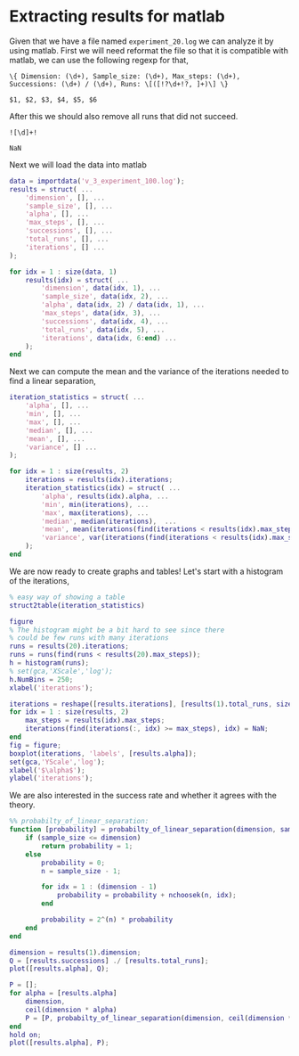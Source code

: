 # Extracting results for matlab
Given that we have a file named `experiment_20.log` we can analyze it by using matlab.
First we will need reformat the file so that it is compatible with matlab, we can use  the following regexp for that,
```regex
\{ Dimension: (\d+), Sample_size: (\d+), Max_steps: (\d+), Successions: (\d+) / (\d+), Runs: \[([!?\d+!?, ]+)\] \}

$1, $2, $3, $4, $5, $6
```
After this we should also remove all runs that did not succeed.
```
![\d]+!

NaN
```

Next we will load the data into matlab
```matlab
data = importdata('v_3_experiment_100.log');
results = struct( ...
    'dimension', [], ...
    'sample_size', [], ...
    'alpha', [], ...
    'max_steps', [], ...
    'successions', [], ...
    'total_runs', [], ...
    'iterations', [] ...
);

for idx = 1 : size(data, 1)
    results(idx) = struct( ...
        'dimension', data(idx, 1), ...
        'sample_size', data(idx, 2), ...
        'alpha', data(idx, 2) / data(idx, 1), ...
        'max_steps', data(idx, 3), ...
        'successions', data(idx, 4), ...
        'total_runs', data(idx, 5), ...
        'iterations', data(idx, 6:end) ...
    );
end
```

Next we can compute the mean and the variance of the iterations needed to find a linear separation,
```matlab
iteration_statistics = struct( ...
    'alpha', [], ...
    'min', [], ...
    'max', [], ...
    'median', [], ...
    'mean', [], ...
    'variance', [] ...
);

for idx = 1 : size(results, 2)
    iterations = results(idx).iterations;
    iteration_statistics(idx) = struct( ...
        'alpha', results(idx).alpha, ...
        'min', min(iterations), ...
        'max', max(iterations), ...
        'median', median(iterations),  ...
        'mean', mean(iterations(find(iterations < results(idx).max_steps))), ...
        'variance', var(iterations(find(iterations < results(idx).max_steps))) ...
    );
end
```

We are now ready to create graphs and tables!
Let's start with a histogram of the iterations,
```matlab
% easy way of showing a table
struct2table(iteration_statistics)

figure
% The histogram might be a bit hard to see since there
% could be few runs with many iterations
runs = results(20).iterations;
runs = runs(find(runs < results(20).max_steps));
h = histogram(runs);
% set(gca,'XScale','log');
h.NumBins = 250;
xlabel('iterations');

iterations = reshape([results.iterations], [results(1).total_runs, size(results, 2)]);
for idx = 1 : size(results, 2)
    max_steps = results(idx).max_steps;
    iterations(find(iterations(:, idx) >= max_steps), idx) = NaN;
end
fig = figure;
boxplot(iterations, 'labels', [results.alpha]);
set(gca,'YScale','log');
xlabel('$\alpha$');
ylabel('iterations');
```

We are also interested in the success rate and whether it agrees with the theory.
```matlab
%% probabilty_of_linear_separation:
function [probability] = probabilty_of_linear_separation(dimension, sample_size)
    if (sample_size <= dimension)
        return probability = 1;
    else
        probability = 0;
        n = sample_size - 1;

        for idx = 1 : (dimension - 1)
            probability = probability + nchoosek(n, idx);
        end

        probability = 2^(n) * probability
    end
end
```

```matlab
dimension = results(1).dimension;
Q = [results.successions] ./ [results.total_runs];
plot([results.alpha], Q);

P = [];
for alpha = [results.alpha]
    dimension,
    ceil(dimension * alpha)
    P = [P, probabilty_of_linear_separation(dimension, ceil(dimension * alpha))];
end
hold on;
plot([results.alpha], P);
```